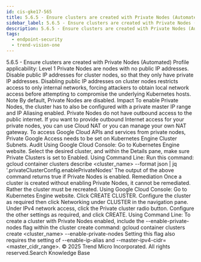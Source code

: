 ```yaml
---
id: cis-gke17-565
title: 5.6.5 - Ensure clusters are created with Private Nodes (Automated)
sidebar_label: 5.6.5 - Ensure clusters are created with Private Nodes (Automated)
description: 5.6.5 - Ensure clusters are created with Private Nodes (Automated)
tags:
  - endpoint-security
  - trend-vision-one
---
```


 5.6.5 - Ensure clusters are created with Private Nodes (Automated) Profile applicability: Level 1 Private Nodes are nodes with no public IP addresses. Disable public IP addresses for cluster nodes, so that they only have private IP addresses. Disabling public IP addresses on cluster nodes restricts access to only internal networks, forcing attackers to obtain local network access before attempting to compromise the underlying Kubernetes hosts. Note By default, Private Nodes are disabled. Impact To enable Private Nodes, the cluster has to also be configured with a private master IP range and IP Aliasing enabled. Private Nodes do not have outbound access to the public internet. If you want to provide outbound Internet access for your private nodes, you can use Cloud NAT or you can manage your own NAT gateway. To access Google Cloud APIs and services from private nodes, Private Google Access needs to be set on Kubernetes Engine Cluster Subnets. Audit Using Google Cloud Console: Go to Kubernetes Engine website. Select the desired cluster, and within the Details pane, make sure Private Clusters is set to Enabled. Using Command Line: Run this command: gcloud container clusters describe <cluster_name> --format json | jq '.privateClusterConfig.enablePrivateNodes' The output of the above command returns true if Private Nodes is enabled. Remediation Once a cluster is created without enabling Private Nodes, it cannot be remediated. Rather the cluster must be recreated. Using Google Cloud Console: Go to Kubernetes Engine website. Click CREATE CLUSTER. Configure the cluster as required then click Networking under CLUSTER in the navigation pane. Under IPv4 network access, click the Private cluster radio button. Configure the other settings as required, and click CREATE. Using Command Line: To create a cluster with Private Nodes enabled, include the --enable-private-nodes flag within the cluster create command: gcloud container clusters create <cluster_name> --enable-private-nodes Setting this flag also requires the setting of --enable-ip-alias and --master-ipv4-cidr=<master_cidr_range>. © 2025 Trend Micro Incorporated. All rights reserved.Search Knowledge Base